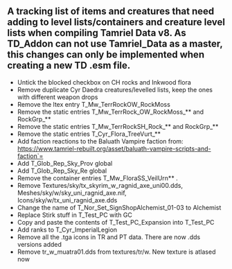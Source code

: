 ## A tracking list of items and creatures that need adding to level lists/containers and creature level lists when compiling Tamriel Data v8. As TD_Addon can not use Tamriel_Data as a master, this changes can only be implemented when creating a new TD .esm file.

- Untick the blocked checkbox on CH rocks and Inkwood flora
- Remove duplicate Cyr Daedra creatures/levelled lists, keep the ones with different weapon drops
- Remove the ltex entry T_Mw_TerrRockOW_RockMoss
- Remove the static entries T_Mw_TerrRock_OW_RockMoss_** and RockGrp_**
- Remove the static entries T_Mw_TerrRockSH_Rock_** and RockGrp_**
- Remove the static entries T_Cyr_Flora_TreeVurt_**
- Add faction reactions to the Baluath Vampire faction from: https://www.tamriel-rebuilt.org/asset/baluath-vampire-scripts-and-faction`=
- Add T_Glob_Rep_Sky_Prov global
- Add T_Glob_Rep_Sky_Re global
- Remove the container entries T_Mw_FloraSS_VeilUrn** .
- Remove Textures/sky/tx_skyrim_w_ragnid_axe_uni00.dds, Meshes/sky/w/sky_uni_ragnid_axe.nif, Icons/sky/w/tx_uni_ragnid_axe.dds
- Change the name of T_Nor_Set_SignShopAlchemist_01-03 to Alchemist
- Replace Stirk stuff in T_Test_PC with GC
- Copy and paste the contents of T_Test_PC_Expansion into T_Test_PC
- Add ranks to T_Cyr_ImperialLegion
- Remove all the .tga icons in TR and PT data. There are now .dds versions added
- Remove tr_w_muatra01.dds from textures/tr/w. New texture is atlased now